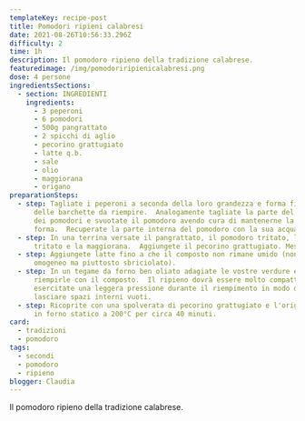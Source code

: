 ```yaml
---
templateKey: recipe-post
title: Pomodori ripieni calabresi
date: 2021-08-26T10:56:33.296Z
difficulty: 2
time: 1h
description: Il pomodoro ripieno della tradizione calabrese.
featuredimage: /img/pomodoriripienicalabresi.png
dose: 4 persone
ingredientsSections:
  - section: INGREDIENTI
    ingredients:
      - 3 peperoni
      - 6 pomodori
      - 500g pangrattato
      - 2 spicchi di aglio
      - pecorino grattugiato
      - latte q.b.
      - sale
      - olio
      - maggiorana
      - origano
preparationSteps:
  - step: Tagliate i peperoni a seconda della loro grandezza e forma fino a creare
      delle barchette da riempire.  Analogamente tagliate la parte del picciolo
      dei pomodori e svuotate il pomodoro avendo cura di mantenerne la
      forma.  Recuperate la parte interna del pomodoro con la sua acqua.
  - step: In una terrina versate il pangrattato, il pomodoro tritato, l'aglio
      tritato e la maggiorana.  Aggiungete il pecorino grattugiato. Mescolate.
  - step: Aggiungete latte fino a che il composto non rimane umido (non dovrà essere
      omogeneo ma piuttosto sbriciolato).
  - step: In un tegame da forno ben oliato adagiate le vostre verdure e cominciate a
      riempirle con il composto.  Il ripieno dovrà essere molto compatto per cui
      esercitate una leggera pressione durante il riempimento in modo da non
      lasciare spazi interni vuoti.
  - step: Ricoprite con una spolverata di pecorino grattugiato e l'origano. Cuocete
      in forno statico a 200°C per circa 40 minuti.
card:
  - tradizioni
  - pomodoro
tags:
  - secondi
  - pomodoro
  - ripieno
blogger: Claudia
---
```

Il pomodoro ripieno della tradizione calabrese.